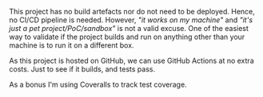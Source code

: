 This project has no build artefacts nor do not need to be deployed. Hence, no CI/CD pipeline is needed.
However, *"it works on my machine"* and *"it's just a pet project/PoC/sandbox"* is not a valid excuse.
One of the easiest way to validate if the project builds and run on anything other than your machine is to run it
on a different box. 

As this project is hosted on GitHub, we can use GitHub Actions at no extra costs. Just to see if it builds,
and tests pass. 

As a bonus I'm using Coveralls to track test coverage. 